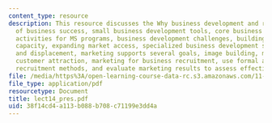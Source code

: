 ```yaml
---
content_type: resource
description: This resource discusses the Why business development and retention? theories
  of business success, small business development tools, core business development
  activities for MS programs, business development challenges, building collective
  capacity, expanding market access, specialized business development services, gentrification
  and displacement, marketing supports several goals, image building, marketing for
  customer attraction, marketing for business recruitment, use formal and informal
  recruitment methods, and evaluate marketing results to assess effectiveness.
file: /media/https%3A/open-learning-course-data-rc.s3.amazonaws.com/11-945-springfield-studio-fall-2005/38f14cd4a113b088b708c71199e3dd4a_lect14_pres.pdf
file_type: application/pdf
resourcetype: Document
title: lect14_pres.pdf
uid: 38f14cd4-a113-b088-b708-c71199e3dd4a
---
```


